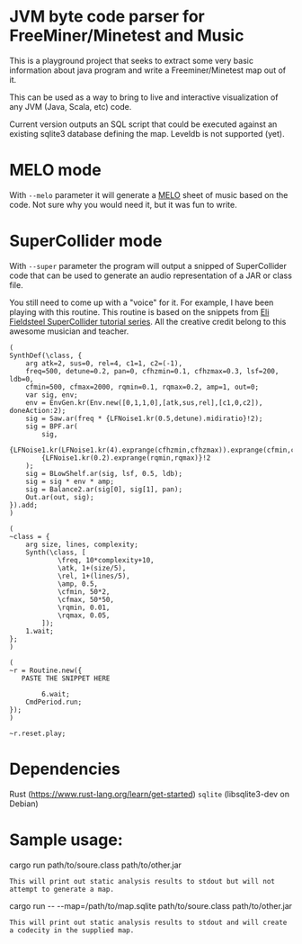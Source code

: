 JVM byte code parser for FreeMiner/Minetest and Music
===
This is a playground project that seeks to extract some very basic information about java program and write a Freeminer/Minetest map out of it.

This can be used as a way to bring to live and interactive visualization of any JVM (Java, Scala, etc) code.

Current version outputs an SQL script that could be executed against an existing sqlite3 database defining the map. Leveldb is not supported (yet).

MELO mode
===

With `--melo` parameter it will generate a [MELO](https://github.com/mistodon/melo) sheet of music based on the code. Not sure why you would need it, but it was fun to write.

SuperCollider mode
===

With `--super` parameter the program will output a snipped of SuperCollider code that can be used to generate an audio representation
of a JAR or class file.

You still need to come up with a "voice" for it. For example, I have been playing with this routine.
This routine is based on the snippets from [Eli Fieldsteel SuperCollider tutorial series](https://www.youtube.com/@elifieldsteel/).
All the creative credit belong to this awesome musician and teacher.

```
(
SynthDef(\class, {
	arg atk=2, sus=0, rel=4, c1=1, c2=(-1),
	freq=500, detune=0.2, pan=0, cfhzmin=0.1, cfhzmax=0.3, lsf=200, ldb=0,
	cfmin=500, cfmax=2000, rqmin=0.1, rqmax=0.2, amp=1, out=0;
	var sig, env;
	env = EnvGen.kr(Env.new([0,1,1,0],[atk,sus,rel],[c1,0,c2]), doneAction:2);
	sig = Saw.ar(freq * {LFNoise1.kr(0.5,detune).midiratio}!2);
	sig = BPF.ar(
		sig,
		{LFNoise1.kr(LFNoise1.kr(4).exprange(cfhzmin,cfhzmax)).exprange(cfmin,cfmax)}!2,
		{LFNoise1.kr(0.2).exprange(rqmin,rqmax)}!2
	);
	sig = BLowShelf.ar(sig, lsf, 0.5, ldb);
	sig = sig * env * amp;
	sig = Balance2.ar(sig[0], sig[1], pan);
	Out.ar(out, sig);
}).add;
)

(
~class = {
	arg size, lines, complexity;
	Synth(\class, [
			\freq, 10*complexity+10,
		    \atk, 1+(size/5),
		    \rel, 1+(lines/5),
			\amp, 0.5,
			\cfmin, 50*2,
			\cfmax, 50*50,
			\rqmin, 0.01,
			\rqmax, 0.05,
		]);
	1.wait;
};
)

(
~r = Routine.new({
   PASTE THE SNIPPET HERE
   
		6.wait;
	CmdPeriod.run;
});
)

~r.reset.play;
```

Dependencies
===

Rust (https://www.rust-lang.org/learn/get-started)
`sqlite` (libsqlite3-dev on Debian)

Sample usage:
===
  cargo run path/to/soure.class path/to/other.jar

    This will print out static analysis results to stdout but will not attempt to generate a map.

  cargo run -- --map=/path/to/map.sqlite path/to/soure.class path/to/other.jar

    This will print out static analysis results to stdout and will create a codecity in the supplied map.
